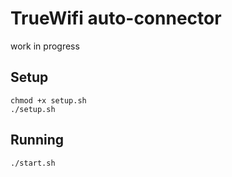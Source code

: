 # TrueWifi auto-connector

work in progress

## Setup

```
chmod +x setup.sh
./setup.sh
```

## Running
```
./start.sh
```

